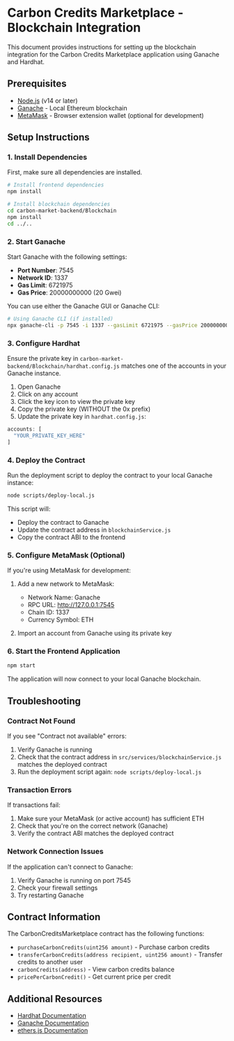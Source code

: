 # Carbon Credits Marketplace - Blockchain Integration

This document provides instructions for setting up the blockchain integration for the Carbon Credits Marketplace application using Ganache and Hardhat.

## Prerequisites

- [Node.js](https://nodejs.org/) (v14 or later)
- [Ganache](https://www.trufflesuite.com/ganache) - Local Ethereum blockchain
- [MetaMask](https://metamask.io/) - Browser extension wallet (optional for development)

## Setup Instructions

### 1. Install Dependencies

First, make sure all dependencies are installed.

```bash
# Install frontend dependencies
npm install

# Install blockchain dependencies
cd carbon-market-backend/Blockchain
npm install
cd ../..
```

### 2. Start Ganache

Start Ganache with the following settings:

- **Port Number**: 7545
- **Network ID**: 1337
- **Gas Limit**: 6721975
- **Gas Price**: 20000000000 (20 Gwei)

You can use either the Ganache GUI or Ganache CLI:

```bash
# Using Ganache CLI (if installed)
npx ganache-cli -p 7545 -i 1337 --gasLimit 6721975 --gasPrice 20000000000
```

### 3. Configure Hardhat

Ensure the private key in `carbon-market-backend/Blockchain/hardhat.config.js` matches one of the accounts in your Ganache instance.

1. Open Ganache
2. Click on any account
3. Click the key icon to view the private key
4. Copy the private key (WITHOUT the 0x prefix)
5. Update the private key in `hardhat.config.js`:

```javascript
accounts: [
  "YOUR_PRIVATE_KEY_HERE"
]
```

### 4. Deploy the Contract

Run the deployment script to deploy the contract to your local Ganache instance:

```bash
node scripts/deploy-local.js
```

This script will:
- Deploy the contract to Ganache
- Update the contract address in `blockchainService.js`
- Copy the contract ABI to the frontend

### 5. Configure MetaMask (Optional)

If you're using MetaMask for development:

1. Add a new network to MetaMask:
   - Network Name: Ganache
   - RPC URL: http://127.0.0.1:7545
   - Chain ID: 1337
   - Currency Symbol: ETH

2. Import an account from Ganache using its private key

### 6. Start the Frontend Application

```bash
npm start
```

The application will now connect to your local Ganache blockchain.

## Troubleshooting

### Contract Not Found

If you see "Contract not available" errors:

1. Verify Ganache is running
2. Check that the contract address in `src/services/blockchainService.js` matches the deployed contract
3. Run the deployment script again: `node scripts/deploy-local.js`

### Transaction Errors

If transactions fail:

1. Make sure your MetaMask (or active account) has sufficient ETH
2. Check that you're on the correct network (Ganache)
3. Verify the contract ABI matches the deployed contract

### Network Connection Issues

If the application can't connect to Ganache:

1. Verify Ganache is running on port 7545
2. Check your firewall settings
3. Try restarting Ganache

## Contract Information

The CarbonCreditsMarketplace contract has the following functions:

- `purchaseCarbonCredits(uint256 amount)` - Purchase carbon credits
- `transferCarbonCredits(address recipient, uint256 amount)` - Transfer credits to another user
- `carbonCredits(address)` - View carbon credits balance
- `pricePerCarbonCredit()` - Get current price per credit

## Additional Resources

- [Hardhat Documentation](https://hardhat.org/getting-started/)
- [Ganache Documentation](https://www.trufflesuite.com/docs/ganache/overview)
- [ethers.js Documentation](https://docs.ethers.io/v5/) 
